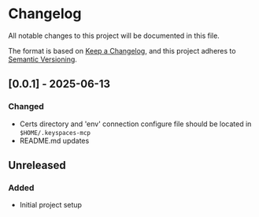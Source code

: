 # Changelog

All notable changes to this project will be documented in this file.

The format is based on [Keep a Changelog](https://keepachangelog.com/en/1.0.0/),
and this project adheres to [Semantic Versioning](https://semver.org/spec/v2.0.0.html).

## [0.0.1] - 2025-06-13

### Changed

- Certs directory and 'env' connection configure file should be located in
`$HOME/.keyspaces-mcp`
- README.md updates

## Unreleased

### Added

- Initial project setup
